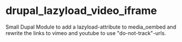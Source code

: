 # drupal_lazyload_video_iframe

Small Dupal Module to add a lazyload-attribute to media_oembed and rewrite the links to vimeo and youtube to use "do-not-track"-urls.

